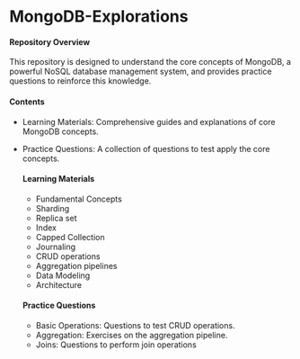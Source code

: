 # MongoDB-Explorations

<h4 align="left"><strong>Repository Overview</strong></h4>
This repository is designed to understand the core concepts of MongoDB, a powerful NoSQL database management system, and provides practice questions to reinforce this knowledge.

<h4 align="left"><strong>Contents</strong></h4>

- Learning Materials: Comprehensive guides and explanations of core MongoDB concepts.
- Practice Questions: A collection of questions to test apply the core concepts.

  <h4 align="left"><strong>Learning Materials</strong></h4>

  - Fundamental Concepts
  - Sharding
  - Replica set
  - Index
  - Capped Collection
  - Journaling
  - CRUD operations
  - Aggregation pipelines
  - Data Modeling
  - Architecture
 
  <h4 align="left"><strong>Practice Questions</strong></h4>

  - Basic Operations: Questions to test CRUD operations.
  - Aggregation: Exercises on the aggregation pipeline.
  - Joins: Questions to perform join operations
    
    
 
    



